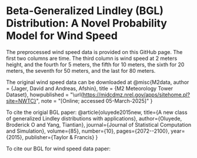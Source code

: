 # Beta-Generalized Lindley (BGL) Distribution: A Novel Probability Model for Wind Speed
The preprocessed wind speed data is provided on this GitHub page. The first two columns are time. The third column is wind speed at 2 meters height, and the fourth for 5 meters, the fifth for 10 meters, the sixth for 20 meters, the seventh for 50 meters, and the last for 80 meters. 

The original wind speed data can be downloaded at 
@misc{M2data,
 author = {Jager, David and Andreas, Afshin},
  title = {M2 Meteorology Tower Dataset},
  howpublished = "\url{https://midcdmz.nrel.gov/apps/sitehome.pl?site=NWTC}",
  note = "[Online; accessed 05-March-2025]"
}


To cite the origial BGL paper:
@article{oluyede2015new,
  title={A new class of generalized Lindley distributions with applications},
  author={Oluyede, Broderick O and Yang, Tiantian},
  journal={Journal of Statistical Computation and Simulation},
  volume={85},
  number={10},
  pages={2072--2100},
  year={2015},
  publisher={Taylor \& Francis}
}

To cite our BGL for wind speed data paper: 


